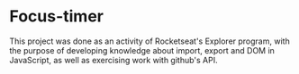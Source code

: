
# Focus-timer

This project was done as an activity of Rocketseat's Explorer program, with the purpose of developing knowledge about import, export and DOM in JavaScript, as well as exercising work with github's API.